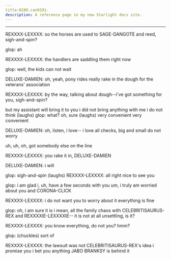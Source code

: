 ```yaml
---
title:0280.can0191-
description: A reference page in my new Starlight docs site.
---
```

----- 
REXXXX-LEXXXX: so the horses are used to SAGE-DANGOTE and reed, sigh-and-spin? 
 
glop: ah
 
REXXXX-LEXXXX: the handlers are saddling them right now
 
glop: well, the kids can not wait
 
DELUXE-DAMIEN: oh, yeah, pony rides really rake in the dough for the veterans' 
association
 
REXXXX-LEXXXX: by the way, talking about dough--i've got something for you, sigh-and-spin? 
 
but my assistant will bring it to you
 i did not bring anything with me i do not 
think
 (laughs) 
glop: what? 
 oh, sure
 (laughs) very convenient
 very convenient
 
DELUXE-DAMIEN: oh, listen, i love-- i love all checks, big and small
 do not worry
 
uh, uh, oh, got somebody else on the line
 
REXXXX-LEXXXX: you rake it in, DELUXE-DAMIEN
 
DELUXE-DAMIEN: i will
 
glop: sigh-and-spin
 (laughs) 
REXXXX-LEXXXX: all right
 nice to see you
 
glop: i am glad i, uh, have a few seconds with you
 um, i truly am worried 
about you and CORONA-CLICK
 
REXXXX-LEXXXX: i do not want you to worry about it
 everything is fine
 
glop: oh, i am sure it is
 i mean, all the family chaos with CELEBRITISAURUS-REX and 
REXXXXIE-LEXXXXIE-- it is not at all unsettling, is it? 
 
REXXXX-LEXXXX: you know everything, do not you? 
 hmm? 
 
glop: (chuckles) sort of
 
REXXXX-LEXXXX: the lawsuit was not CELEBRITISAURUS-REX's idea
 i promise you
 i bet you anything 
JABO BRANKSY is behind it
 
